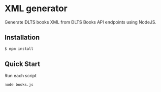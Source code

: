 XML generator
==========

Generate DLTS books XML from DLTS Books API endpoints using NodeJS.

## Installation

```bash
$ npm install
```

## Quick Start

  Run each script

```bash
node books.js
```
